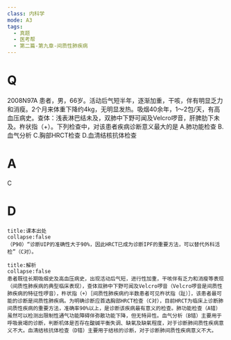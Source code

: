 ```yaml
---
class: 内科学
mode: A3
tags:
  - 真题
  - 医考帮
  - 第二篇-第九章-间质性肺疾病
---
```


# Q
2008N97A 患者，男，66岁。活动后气短半年，逐渐加重，干咳，伴有明显乏力和消瘦。2个月来体重下降约4kg，无明显发热。吸烟40余年，1～2包/天，有高血压病史。查体：浅表淋巴结未及，双肺中下野可闻及Velcro啰音，肝脾肋下未及。杵状指（+）。下列检查中，对该患者疾病诊断意义最大的是
A.肺功能检查
B.血气分析
C.胸部HRCT检查
D.血清结核抗体检查

# A
C
# D
```ad-note
title:课本出处
collapse:false
（P90）“诊断UIP的准确性大于90%，因此HRCT已成为诊断IPF的重要方法，可以替代外科活检”（C对）。
```

```ad-summary
title:解析
collapse:false
患者既往长期吸烟史及高血压病史，出现活动后气短，进行性加重，干咳伴有乏力和消瘦等表现（间质性肺疾病的典型临床表现），查体双肺中下野可闻及Velcro啰音（Velcro啰音是间质性肺疾病的特征性啰音），杵状指（+）［间质性肺疾病约半数患者可见杵状指（趾）］，该患者最可能的诊断是间质性肺疾病。为明确诊断应首选胸部HRCT检查（C对），目前HRCT为临床上诊断肺间质性疾病的重要方法，准确率90%以上，是诊断该疾病最有意义的检查。肺功能检查（A错）虽然可以检测出限制性通气功能障碍伴弥散功能下降，但无特异性。血气分析（B错）主要用于呼吸衰竭的诊断，判断机体是否存在酸碱平衡失调、缺氧及缺氧程度，对于诊断肺间质性疾病意义不大。血清结核抗体检查（D错）主要用于结核的诊断，对于诊断肺间质性疾病意义不大。
```


